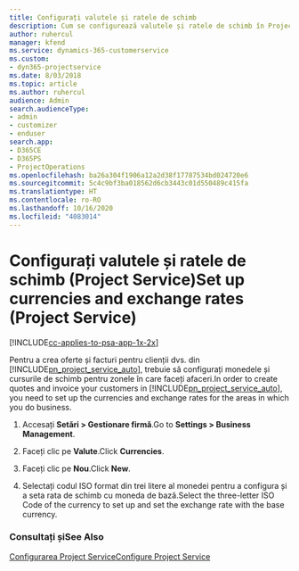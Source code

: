 ```yaml
---
title: Configurați valutele și ratele de schimb
description: Cum se configurează valutele și ratele de schimb în Project Service
author: ruhercul
manager: kfend
ms.service: dynamics-365-customerservice
ms.custom:
- dyn365-projectservice
ms.date: 8/03/2018
ms.topic: article
ms.author: ruhercul
audience: Admin
search.audienceType:
- admin
- customizer
- enduser
search.app:
- D365CE
- D365PS
- ProjectOperations
ms.openlocfilehash: ba26a304f1906a12a2d38f17787534bd024720e6
ms.sourcegitcommit: 5c4c9bf3ba018562d6cb3443c01d550489c415fa
ms.translationtype: HT
ms.contentlocale: ro-RO
ms.lasthandoff: 10/16/2020
ms.locfileid: "4083014"
---
```

# <a name="set-up-currencies-and-exchange-rates-project-service"></a><span data-ttu-id="5ff3c-103">Configurați valutele și ratele de schimb (Project Service)</span><span class="sxs-lookup"><span data-stu-id="5ff3c-103">Set up currencies and exchange rates (Project Service)</span></span>

[!INCLUDE[cc-applies-to-psa-app-1x-2x](../includes/cc-applies-to-psa-app-1x-2x.md)]

<span data-ttu-id="5ff3c-104">Pentru a crea oferte și facturi pentru clienții dvs. din [!INCLUDE[pn_project_service_auto](../includes/pn-project-service-auto.md)], trebuie să configurați monedele și cursurile de schimb pentru zonele în care faceți afaceri.</span><span class="sxs-lookup"><span data-stu-id="5ff3c-104">In order to create quotes and invoice your customers in [!INCLUDE[pn_project_service_auto](../includes/pn-project-service-auto.md)], you need to set up the currencies and exchange rates for the areas in which you do business.</span></span>  
  
1.  <span data-ttu-id="5ff3c-105">Accesați **Setări > Gestionare firmă**.</span><span class="sxs-lookup"><span data-stu-id="5ff3c-105">Go to **Settings > Business Management**.</span></span>  
  
2.  <span data-ttu-id="5ff3c-106">Faceți clic pe **Valute**.</span><span class="sxs-lookup"><span data-stu-id="5ff3c-106">Click **Currencies**.</span></span>  
  
3.  <span data-ttu-id="5ff3c-107">Faceți clic pe **Nou**.</span><span class="sxs-lookup"><span data-stu-id="5ff3c-107">Click **New**.</span></span>  
  
4.  <span data-ttu-id="5ff3c-108">Selectați codul ISO format din trei litere al monedei pentru a configura și a seta rata de schimb cu moneda de bază.</span><span class="sxs-lookup"><span data-stu-id="5ff3c-108">Select the three-letter ISO Code of the currency to set up and set the exchange rate with the base currency.</span></span>  
  
### <a name="see-also"></a><span data-ttu-id="5ff3c-109">Consultați și</span><span class="sxs-lookup"><span data-stu-id="5ff3c-109">See Also</span></span>  
 [<span data-ttu-id="5ff3c-110">Configurarea Project Service</span><span class="sxs-lookup"><span data-stu-id="5ff3c-110">Configure Project Service</span></span>](../psa/configure.md)
